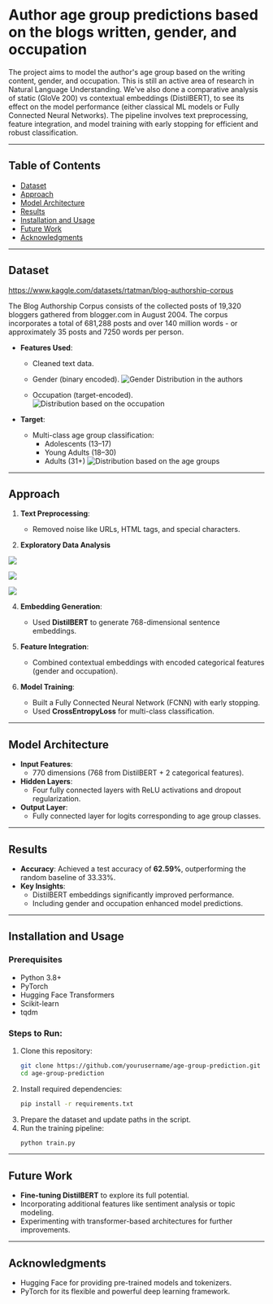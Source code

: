 # **Author age group predictions based on the blogs written, gender, and occupation**

The project aims to model the author's age group based on the writing content, gender, and occupation. This is still an active area of research in Natural Language Understanding. 
We've also done a comparative analysis of static (GloVe 200) vs contextual embeddings (DistilBERT), to see its effect on the model performance (either classical ML models or Fully Connected Neural Networks).
The pipeline involves text preprocessing, feature integration, and model training with early stopping for efficient and robust classification.

---

## **Table of Contents**
- [Dataset](#dataset)
- [Approach](#approach)
- [Model Architecture](#model-architecture)
- [Results](#results)
- [Installation and Usage](#installation-and-usage)
- [Future Work](#future-work)
- [Acknowledgments](#acknowledgments)

---

## **Dataset**
https://www.kaggle.com/datasets/rtatman/blog-authorship-corpus

The Blog Authorship Corpus consists of the collected posts of 19,320 bloggers gathered from blogger.com in August 2004. The corpus incorporates a total of 681,288 posts and over 140 million words - or approximately 35 posts and 7250 words per person.

- **Features Used**:
  - Cleaned text data.
  - Gender (binary encoded). 
![Gender Distribution in the authors](assets/gender_dist.jpg)

  - Occupation (target-encoded).
![Distribution based on the occupation](assets/occupation.jpg)

- **Target**:
  - Multi-class age group classification:
    - Adolescents (13–17)
    - Young Adults (18–30)
    - Adults (31+)
![Distribution based on the age groups](assets/eda.jpg)

---

## **Approach**
1. **Text Preprocessing**:
   - Removed noise like URLs, HTML tags, and special characters.

2. **Exploratory Data Analysis**

![](assets/wc_adolescents.jpg)

![](assets/wc_adults.jpg)

![](assets/wc_young_adults.jpg)


4. **Embedding Generation**:
   - Used **DistilBERT** to generate 768-dimensional sentence embeddings.

5. **Feature Integration**:
   - Combined contextual embeddings with encoded categorical features (gender and occupation).

6. **Model Training**:
   - Built a Fully Connected Neural Network (FCNN) with early stopping.
   - Used **CrossEntropyLoss** for multi-class classification.

---

## **Model Architecture**
- **Input Features**: 
  - 770 dimensions (768 from DistilBERT + 2 categorical features).  
- **Hidden Layers**:
  - Four fully connected layers with ReLU activations and dropout regularization.  
- **Output Layer**:
  - Fully connected layer for logits corresponding to age group classes.

---

## **Results**
- **Accuracy**: Achieved a test accuracy of **62.59%**, outperforming the random baseline of 33.33%.  
- **Key Insights**:
  - DistilBERT embeddings significantly improved performance.
  - Including gender and occupation enhanced model predictions.  

---

## **Installation and Usage**
### **Prerequisites**
- Python 3.8+
- PyTorch
- Hugging Face Transformers
- Scikit-learn
- tqdm

### **Steps to Run**:
1. Clone this repository:
   ```bash
   git clone https://github.com/yourusername/age-group-prediction.git
   cd age-group-prediction
   ```
2. Install required dependencies:
   ```bash
   pip install -r requirements.txt
   ```
3. Prepare the dataset and update paths in the script.
4. Run the training pipeline:
   ```bash
   python train.py
   ```

---

## **Future Work**
- **Fine-tuning DistilBERT** to explore its full potential.
- Incorporating additional features like sentiment analysis or topic modeling.
- Experimenting with transformer-based architectures for further improvements.

---

## **Acknowledgments**
- Hugging Face for providing pre-trained models and tokenizers.
- PyTorch for its flexible and powerful deep learning framework.

